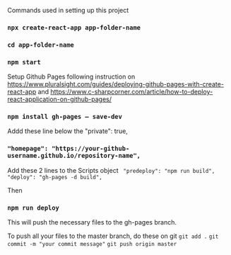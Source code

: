 
Commands used in setting up this project
### `npx create-react-app app-folder-name`
### `cd app-folder-name`
### `npm start`

Setup Github Pages following instruction on https://www.pluralsight.com/guides/deploying-github-pages-with-create-react-app and https://www.c-sharpcorner.com/article/how-to-deploy-react-application-on-github-pages/
### `npm install gh-pages — save-dev`

Addd these line below the "private": true,
### `"homepage": "https://your-github-username.github.io/repository-name",`

Add these 2 lines to the Scripts object
   ` "predeploy": "npm run build",`
   ` "deploy": "gh-pages -d build",`

Then 
### `npm run deploy`
This will push the necessary files to the gh-pages branch.

To push all your files to the master branch, do these on git
`git add .`
`git commit -m "your commit message"`
`git push origin master`
